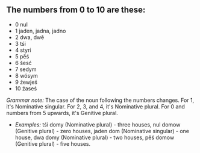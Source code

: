 ## The numbers from 0 to 10 are these:

*   0 nul
*   1 jaden, jadna, jadno
*   2 dwa, dwě
*   3 tśi
*   4 styri
*   5 pěś
*   6 šesć
*   7 sedym
*   8 wósym
*   9 źewjeś
*   10 źaseś

_Grammar note:_ The case of the noun following the numbers changes. For 1, it's Nominative singular. For 2, 3, and 4, it's Nominative plural. For 0 and numbers from 5 upwards, it's Genitive plural.

*   _Examples:_ tśi domy (Nominative plural) - three houses, nul domow (Genitive plural) - zero houses, jaden dom (Nominative singular) - one house, dwa domy (Nominative plural) - two houses, pěś domow (Genitive plural) - five houses.